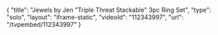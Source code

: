 {
    "title": "Jewels by Jen \"Triple Threat Stackable\" 3pc Ring Set",
    "type": "solo",
    "layout": "iframe-static",
    "videoId": "112343997",
    "url": "\/tvpembed\/112343997"
}